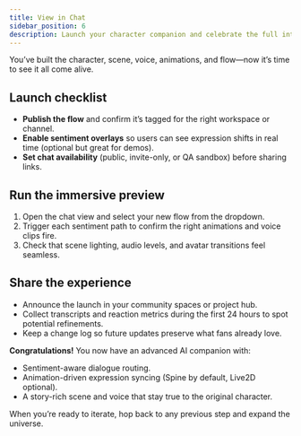 ```yaml
---
title: View in Chat
sidebar_position: 6
description: Launch your character companion and celebrate the full interactive experience.
---
```


You’ve built the character, scene, voice, animations, and flow—now it’s time to see it all come alive.

## Launch checklist
- **Publish the flow** and confirm it’s tagged for the right workspace or channel.
- **Enable sentiment overlays** so users can see expression shifts in real time (optional but great for demos).
- **Set chat availability** (public, invite-only, or QA sandbox) before sharing links.

## Run the immersive preview
1. Open the chat view and select your new flow from the dropdown.
2. Trigger each sentiment path to confirm the right animations and voice clips fire.
3. Check that scene lighting, audio levels, and avatar transitions feel seamless.

## Share the experience
- Announce the launch in your community spaces or project hub.
- Collect transcripts and reaction metrics during the first 24 hours to spot potential refinements.
- Keep a change log so future updates preserve what fans already love.

**Congratulations!** You now have an advanced AI companion with:
- Sentiment-aware dialogue routing.
- Animation-driven expression syncing (Spine by default, Live2D optional).
- A story-rich scene and voice that stay true to the original character.

When you’re ready to iterate, hop back to any previous step and expand the universe.
